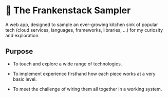 
# 🧪 The Frankenstack Sampler

A web app, designed to sample an ever-growing kitchen sink of popular tech (cloud services, languages, frameworks, libraries,  ...) for my curiosity and exploration.

## Purpose

- To touch and explore a wide range of technologies.

- To implement experience firsthand how each piece works at a very basic level.

- To meet the challenge of wiring them all together in a working system.
